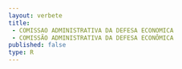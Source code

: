 ```yaml
---
layout: verbete
title:
 - COMISSAO ADMINISTRATIVA DA DEFESA ECONOMICA
 - COMISSÃO ADMINISTRATIVA DA DEFESA ECONÔMICA
published: false
type: R
---
```


